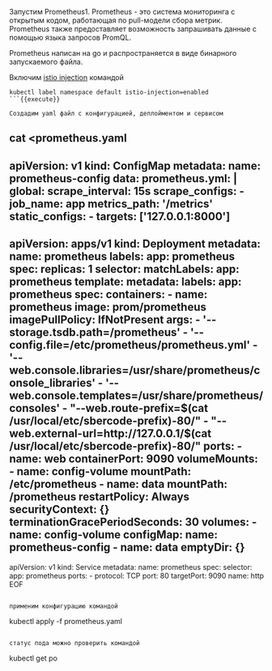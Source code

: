 Запустим Prometheus1. Prometheus - это система мониторинга с открытым кодом, работающая по pull-модели сбора метрик. Prometheus также предоставляет возможность запрашивать данные с помощью языка запросов PromQL. 

Prometheus написан на go и распространяется в виде бинарного запускаемого файла.

Включим [istio injection](https://istio.io/latest/docs/setup/additional-setup/sidecar-injection/) командой

```
kubectl label namespace default istio-injection=enabled
```{{execute}}

Создадим yaml файл с конфигурацией, деплойментом и сервисом

```
cat <<EOF >prometheus.yaml
---
apiVersion: v1
kind: ConfigMap
metadata:
  name: prometheus-config
data:
  prometheus.yml: |
    global:
      scrape_interval:     15s
    scrape_configs:
    - job_name: app
      metrics_path: '/metrics'
      static_configs:
        - targets: ['127.0.0.1:8000']
---
apiVersion: apps/v1
kind: Deployment
metadata:
  name: prometheus
  labels:
    app: prometheus
spec:
  replicas: 1
  selector:
    matchLabels:
      app: prometheus
  template:
    metadata:
      labels:
        app: prometheus
    spec:
      containers:
      - name: prometheus
        image: prom/prometheus
        imagePullPolicy: IfNotPresent
        args:
          - '--storage.tsdb.path=/prometheus'
          - '--config.file=/etc/prometheus/prometheus.yml'
          - '--web.console.libraries=/usr/share/prometheus/console_libraries'
          - '--web.console.templates=/usr/share/prometheus/consoles'
          - "--web.route-prefix=$(cat /usr/local/etc/sbercode-prefix)-80/"
          - "--web.external-url=http://127.0.0.1/$(cat /usr/local/etc/sbercode-prefix)-80/"
        ports:
        - name: web
          containerPort: 9090
        volumeMounts:
        - name: config-volume
          mountPath: /etc/prometheus
        - name: data
          mountPath: /prometheus
      restartPolicy: Always
      securityContext: {}
      terminationGracePeriodSeconds: 30
      volumes:
      - name: config-volume
        configMap:
          name: prometheus-config
      - name: data
        emptyDir: {}
---
apiVersion: v1
kind: Service
metadata:
  name: prometheus
spec:
  selector:
    app: prometheus
  ports:
    - protocol: TCP
      port: 80
      targetPort: 9090
      name: http
EOF
```{{execute}}

применим конфигурацию командой 

```
kubectl apply -f prometheus.yaml
```{{execute}}

статус пода можно проверить командой 

```
kubectl get po
```{{execute}}
